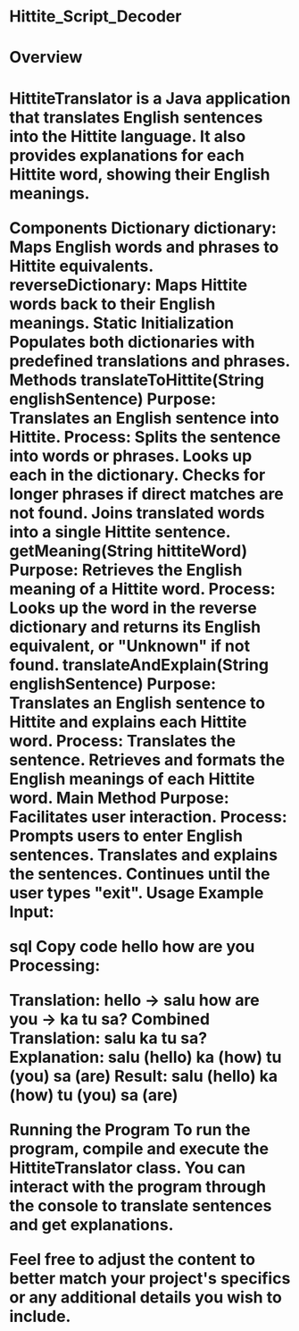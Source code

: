 # Hittite_Script_Decoder
<h1>Overview<h1>
HittiteTranslator is a Java application that translates English sentences into the Hittite language. It also provides explanations for each Hittite word, showing their English meanings.

Components
Dictionary
dictionary: Maps English words and phrases to Hittite equivalents.
reverseDictionary: Maps Hittite words back to their English meanings.
Static Initialization
Populates both dictionaries with predefined translations and phrases.
Methods
translateToHittite(String englishSentence)
Purpose: Translates an English sentence into Hittite.
Process:
Splits the sentence into words or phrases.
Looks up each in the dictionary.
Checks for longer phrases if direct matches are not found.
Joins translated words into a single Hittite sentence.
getMeaning(String hittiteWord)
Purpose: Retrieves the English meaning of a Hittite word.
Process: Looks up the word in the reverse dictionary and returns its English equivalent, or "Unknown" if not found.
translateAndExplain(String englishSentence)
Purpose: Translates an English sentence to Hittite and explains each Hittite word.
Process:
Translates the sentence.
Retrieves and formats the English meanings of each Hittite word.
Main Method
Purpose: Facilitates user interaction.
Process:
Prompts users to enter English sentences.
Translates and explains the sentences.
Continues until the user types "exit".
Usage Example
Input:

sql
Copy code
hello how are you
Processing:

Translation:
hello → salu
how are you → ka tu sa?
Combined Translation: salu ka tu sa?
Explanation:
salu (hello)
ka (how)
tu (you)
sa (are)
Result: salu (hello) ka (how) tu (you) sa (are)

Running the Program
To run the program, compile and execute the HittiteTranslator class. You can interact with the program through the console to translate sentences and get explanations.

Feel free to adjust the content to better match your project's specifics or any additional details you wish to include.
